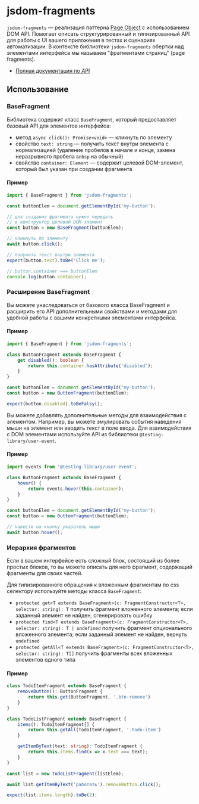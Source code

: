 # jsdom-fragments

`jsdom-fragments` — реализация паттерна [Page Object](https://ru.wikipedia.org/wiki/PageObject) с использованием DOM API. Помогает описать структурированный и типизированный API для работы с UI вашего приложения в тестах и сценариях автоматизации. В контексте библиотеки `jsdom-fragments` обертки над элементами интерфейса мы называем "фрагментами страниц" (page fragments).

- [Полная документация по API](https://github.com/dima117/jsdom-fragments/blob/main/docs/api.md)

## Использование

### BaseFragment

Библиотека содержит класс `BaseFragment`, который предоставляет базовый API для элементов интерфейса:

- метод `async click(): Promise<void>` — кликнуть по элементу
- свойство `text: string` — получить текст внутри элемента с нормализацией (удаление пробелов в начале и конце, замена неразрывного пробела `&nbsp` на обычный)
- свойство `container: Element` — содержит целевой DOM-элемент, который был указан при создании фрагмента

#### Пример

```ts
import { BaseFragment } from 'jsdom-fragments';

const buttonElem = document.getElementById('my-button');

// для создания фрагмента нужно передать
// в конструктор целевой DOM-элемент
const button = new BaseFragment(buttonElem);

// кликнуть по элементу
await button.click();

// получить текст внутри элемента
expect(button.text).toBe('Click me');

// button.container === buttonElem
console.log(button.container);
```

### Расширение BaseFragment

Вы можете унаследоваться от базового класса BaseFragment и расширить его API дополнительными свойствами и методами для удобной работы с вашими конкретными элементами интерфейса.

#### Пример

```ts
import { BaseFragment } from 'jsdom-fragments';

class ButtonFragment extends BaseFragment {
    get disabled(): boolean {
        return this.container.hasAttribute('disabled');
    }
}

const buttonElem = document.getElementById('my-button');
const button = new ButtonFragment(buttonElem);

expect(button.disabled).toBeFalsy();
```

Вы можете добавлять дополнительные методы для взаимодействия с элементом. Например, вы можете эмулировать события наведения мыши на элемент или вводить текст в поле ввода. Для взаимодействия с DOM элементами используйте API из библиотеки `@testing-library/user-event`.

#### Пример

```ts
import events from '@testing-library/user-event';

class ButtonFragment extends BaseFragment {
    hover() {
        return events.hover(this.container);
    }
}

const buttonElem = document.getElementById('my-button');
const button = new ButtonFragment(buttonElem);

// навести на кнопку указатель мыши
await button.hover();
```

### Иерархия фрагментов

Если в вашем интерфейсе есть сложный блок, состоящий из более простых блоков, то вы можете описать для него фрагмент, содержащий фрагменты для своих частей.

Для типизированного обращения к вложенным фрагментам по css селектору используйте методы класса `BaseFragment`:
- `protected get<T extends BaseFragment>(c: FragmentConstructor<T>, selector: string): T`
   получить фрагмент вложенного элемента; если заданный элемент не найден, сгенерировать ошибку
- `protected find<T extends BaseFragment>(c: FragmentConstructor<T>, selector: string): T | undefined`
   получить фрагмент опционального вложенного элемента; если заданный элемент не найден, вернуть `undefined`
- `protected getAll<T extends BaseFragment>(c: FragmentConstructor<T>, selector: string): T[]`
   получить фрагменты всех вложенных элементов одного типа

#### Пример

``` ts
class TodoItemFragment extends BaseFragment {
    removeButton(): ButtonFragment {
        return this.get(ButtonFragment, '.btn-remove')
    }
}

class TodoListFragment extends BaseFragment {
    items(): TodoItemFragment[] {
        return this.getAll(TodoItemFragment, '.todo-item')
    }

    getItemByText(text: string): TodoItemFragment {
        return this.items.find(x => x.text === text);
    }
}

const list = new TodoListFragment(listElem);

await list.getItemByText('работать').removeButton.click();

expect(list.items.length).toBe(2);
```
